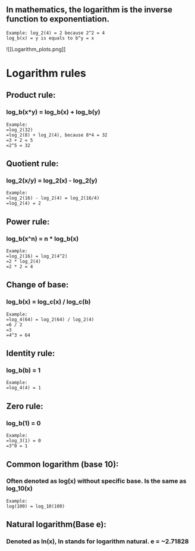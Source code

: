 ## In mathematics, the logarithm is the inverse function to exponentiation.
```
Example: log_2(4) = 2 because 2^2 = 4
log_b(x) = y is equals to b^y = x
```
![[Logarithm_plots.png]]

# Logarithm rules
## Product rule:
### log_b(x\*y) = log_b(x) + log_b(y)
```
Example:
=log_2(32)
=log_2(8) + log_2(4), because 8*4 = 32
=3 + 2 = 5
=2^5 = 32
```

## Quotient rule:
### log_2(x/y) = log_2(x) - log_2(y)
```
Example:
=log_2(16) - log_2(4) = log_2(16/4) 
=log_2(4) = 2
```

## Power rule:
### log_b(x^n) = n \* log_b(x)
```
Example:
=log_2(16) = log_2(4^2) 
=2 * log_2(4)
=2 * 2 = 4
```

## Change of base:
### log_b(x) = log_c(x) / log_c(b)
```
Example:
=log_4(64) = log_2(64) / log_2(4)
=6 / 2
=3 
=4^3 = 64
```
## Identity rule: 
### log_b(b) = 1
```
Example:
=log_4(4) = 1
```

## Zero rule:
### log_b(1) = 0
```
Example:
=log_3(1) = 0
=3^0 = 1
```

## Common logarithm (base 10):
### Often denoted as log(x) without specific base. Is the same as log_10(x)
```
Example:
log(100) = log_10(100)
```

## Natural logarithm(Base e):
### Denoted as ln(x), ln stands for logarithm natural. e = ~2.71828
